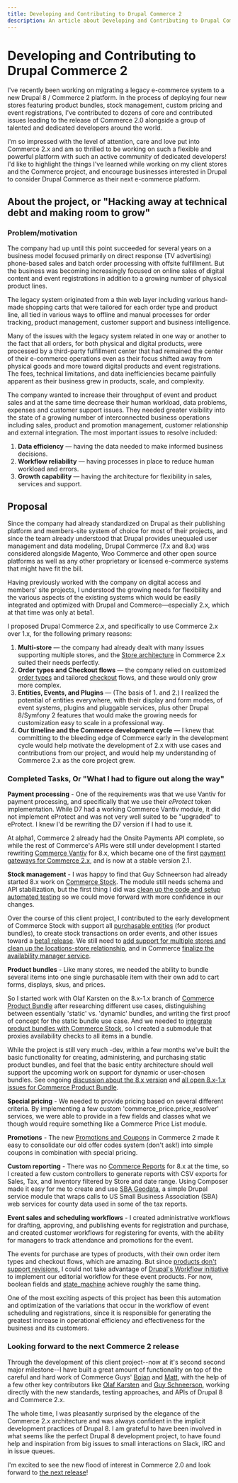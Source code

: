 ```yaml
---
title: Developing and Contributing to Drupal Commerce 2
description: An article about Developing and Contributing to Drupal Commerce 2
---
```


# Developing and Contributing to Drupal Commerce 2

I've recently been working on migrating a legacy e-commerce system to a new Drupal 8 / Commerce 2 platform.  In the process of deploying four new stores featuring product bundles, stock management, custom pricing and event registrations, I've contributed to dozens of core and contributed issues leading to the release of Commerce 2.0 alongside a group of talented and dedicated developers around the world.

I'm so impressed with the level of attention, care and love put into Commerce 2.x and am so thrilled to be working on such a flexible and powerful platform with such an active community of dedicated developers! I'd like to highlight the things I've learned while working on my client stores and the Commerce project, and encourage businesses interested in Drupal to consider Drupal Commerce as their next e-commerce platform.

## About the project, or "Hacking away at technical debt and making room to grow"

### Problem/motivation

The company had up until this point succeeded for several years on a business model focused primarily on direct response (TV advertising) phone-based sales and batch order processing with offsite fulfillment.  But the business was becoming increasingly focused on online sales of digital content and event registrations in addition to a growing number of physical product lines.

The legacy system originated from a thin web layer including various hand-made shopping carts that were tailored for each order type and product line, all tied in various ways to offline and manual processes for order tracking, product management, customer support and business intelligence.

Many of the issues with the legacy system related in one way or another to the fact that all orders, for both physical and digital products, were processed by a third-party fulfillment center that had remained the center of their e-commerce operations even as their focus shifted away from physical goods and more toward digital products and event registrations.  The fees, technical limitations, and data inefficiencies became painfully apparent as their business grew in products, scale, and complexity.

The company wanted to increase their throughput of event and product sales and at the same time decrease their human workload, data problems, expenses and customer support issues.  They needed greater visibility into the state of a growing number of interconnected business operations including sales, product and promotion management, customer relationship and external integration. The most important issues to resolve included:

1. **Data efficiency** — having the data needed to make informed business decisions.
2. **Workflow reliability** — having processes in place to reduce human workload and errors.
3. **Growth capability** — having the architecture for flexibility in sales, services and support.

## Proposal

Since the company had already standardized on Drupal as their publishing platform and members-site system of choice for most of their projects, and since the team already understood that Drupal provides unequaled user management and data modeling, Drupal Commerce (7.x and 8.x) was considered alongside Magento, Woo Commerce and other open source platforms as well as any other proprietary or licensed e-commerce systems that might have fit the bill.

Having previously worked with the company on digital access and members' site projects, I understood the growing needs for flexibility and the various aspects of the existing systems which would be easily integrated and optimized with Drupal and Commerce—especially 2.x, which at that time was only at beta1.

I proposed Drupal Commerce 2.x, and specifically to use Commerce 2.x over 1.x, for the following primary reasons:

1. **Multi-store** — the company had already dealt with many issues supporting multiple stores, and the [Store architecture](https://docs.drupalcommerce.org/commerce2/developer-guide/stores) in Commerce 2.x suited their needs perfectly.
2. **Order types and Checkout flows** — the company relied on customized [order types](https://docs.drupalcommerce.org/commerce2/developer-guide/orders/order-types) and tailored [checkout](https://docs.drupalcommerce.org/commerce2/user-guide/checkout) flows, and these would only grow more complex.
3. **Entities, Events, and Plugins** — (The basis of 1. and 2.) I realized the potential of entities everywhere, with their display and form modes, of event systems, plugins and pluggable services, plus other Drupal 8/Symfony 2 features that would make the growing needs for customization easy to scale in a professional way.
4. **Our timeline and the Commerce development cycle** — I knew that committing to the bleeding edge of Commerce early in the development cycle would help motivate the development of 2.x with use cases and contributions from our project, and would help my understanding of Commerce 2.x as the core project grew.

### Completed Tasks, Or "What I had to figure out along the way"

**Payment processing** - One of the requirements was that we use Vantiv for payment processing, and specifically that we use their _eProtect_ token implementation.  While D7 had a working Commerce Vantiv module, it did not implement eProtect and was not very well suited to be "upgraded" to eProtect. I knew I'd be rewriting the D7 version if I had to use it.

At alpha1, Commerce 2 already had the Onsite Payments API complete, so while the rest of Commerce's APIs were still under development I started rewriting [Commerce Vantiv](https://www.drupal.org/project/commerce_vantiv) for 8.x, which became one of the first [payment gateways for Commerce 2.x](https://docs.drupalcommerce.org/commerce2/developer-guide/payments/gateways-providers), and is now at a stable version 2.1.

**Stock management** - I was happy to find that Guy Schneerson had already started 8.x work on [Commerce Stock](http://cgit.drupalcode.org/commerce_stock/tree/?h=8.x-1.x).  The module still needs schema and API stabilization, but the first thing I did was [clean up the code and setup automated testing](https://github.com/BBGuy/commerce_stock/pull/1) so we could move forward with more confidence in our changes.

Over the course of this client project, I contributed to the early development of Commerce Stock with support all [purchasable entities](https://docs.drupalcommerce.org/commerce2/developer-guide/products/purchasable-entities) (for product bundles), to create stock transactions on order events, and other issues toward a [beta1 release](https://www.drupal.org/node/2834966).  We still need to [add support for multiple stores and clean up the locations-store relationship](https://www.drupal.org/node/2858391), and in Commerce [finalize the availability manager service](https://www.drupal.org/node/2710107).

**Product bundles** - Like many stores, we needed the ability to bundle several items into one single purchasable item with their own add to cart forms, displays, skus, and prices.

So I started work with Olaf Karsten on the 8.x-1.x branch of [Commerce Product Bundle](https://www.drupal.org/node/2799643) after researching different use cases, distinguishing between essentially 'static' vs. 'dynamic' bundles, and writing the first proof of concept for the static bundle use case.  And we needed to [integrate product bundles with Commerce Stock](https://www.drupal.org/node/2846501), so I created a submodule that proxies availability checks to all items in a bundle.

While the project is still very much -dev, within a few months we've built the basic functionality for creating, administering, and purchasing static product bundles, and feel that the basic entity architecture should well support the upcoming work on support for dynamic or user-chosen bundles.  See ongoing [discussion about the 8.x version](https://www.drupal.org/node/2799643) and [all open 8.x-1.x issues for Commerce Product Bundle](https://www.drupal.org/project/issues/commerce_product_bundle?text=&status=Open&version=8.x).

**Special pricing** - We needed to provide pricing based on several different criteria.  By implementing a few custom 'commerce_price.price_resolver' services, we were able to provide in a few fields and classes what we though would require something like a Commerce Price List module.

**Promotions** - The new [Promotions and Coupons](https://docs.drupalcommerce.org/commerce2/user-guide/promotions) in Commerce 2 made it easy to consolidate our old offer codes system (don't ask!) into simple coupons in combination with special pricing.

**Custom reporting** - There was no [Commerce Reports](https://www.drupal.org/project/commerce_reports) for 8.x at the time, so I created a few custom controllers to generate reports with CSV exports for Sales, Tax, and Inventory filtered by Store and date range. Using Composer made it easy for me to create and use [SBA Geodata](https://www.drupal.org/sandbox/steveoliver/2852343), a simple Drupal service module that wraps calls to US Small Business Association (SBA) web services for county data used in some of the tax reports.

**Event sales and scheduling workflows** - I created administrative workflows for drafting, approving, and publishing events for registration and purchase, and created customer workflows for registering for events, with the ability for managers to track attendance and promotions for the event.

The events for purchase are types of products, with their own order item types and checkout flows, which are amazing. But since [products don't support revisions](https://www.drupal.org/node/2656896), I could not take advantage of [Drupal's Workflow initiative](https://www.drupal.org/node/2721129) to implement our editorial workflow for these event products.  For now, boolean fields and [state_machine](https://www.drupal.org/project/state_machine) achieve roughly the same thing.

One of the most exciting aspects of this project has been this automation and optimization of the variations that occur in the workflow of event scheduling and registrations, since it is responsible for generating the greatest increase in operational efficiency and effectiveness for the business and its customers.

### Looking forward to the next Commerce 2 release

Through the development of this client project--now at it's second second major milestone--I have built a great amount of functionality on top of the careful and hard work of Commerce Guys' [Bojan](https://www.drupal.org/u/bojanz) and [Matt](https://www.drupal.org/u/mglaman), with the help of a few other key contributors like [Olaf Karsten](https://www.drupal.org/u/olafkarsten) and [Guy Schneerson](https://www.drupal.org/u/guy_schneerson), working directly with the new standards, testing approaches, and APIs of Drupal 8 and Commerce 2.x.

The whole time, I was pleasantly surprised by the elegance of the Commerce 2.x architecture and was always confident in the implicit development practices of Drupal 8.  I am grateful to have been involved in what seems like the perfect Drupal 8 development project, to have found help and inspiration from big issues to small interactions on Slack, IRC and in issue queues.

I'm excited to see the new flood of interest in Commerce 2.0 and look forward to [the next release](https://www.drupal.org/node/2913801)!
